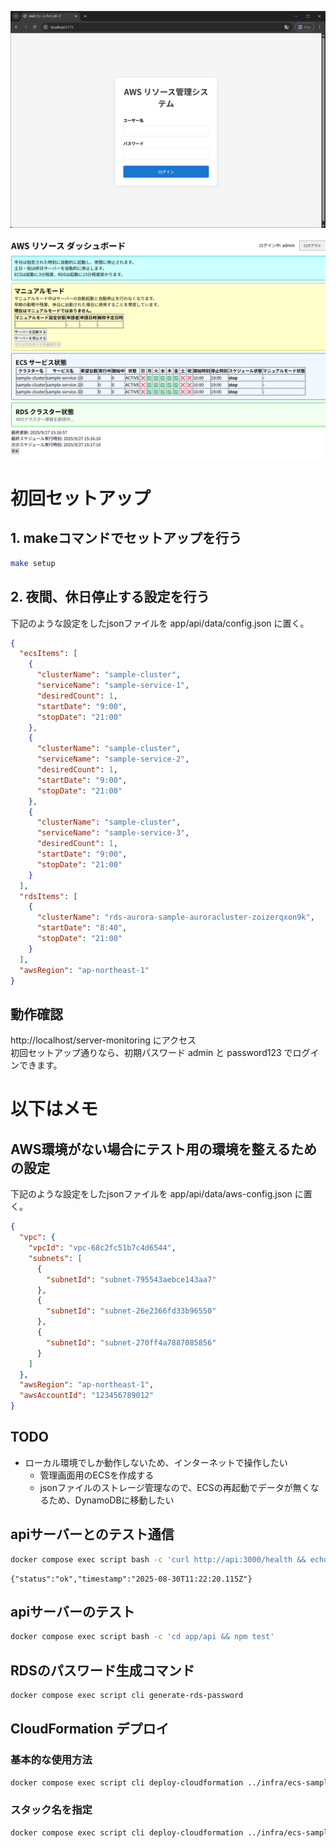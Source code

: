 
![alt-text](resources/login-page.png)

![alt-text](resources/dashboard.png)

# 初回セットアップ

## 1. makeコマンドでセットアップを行う

```sh
make setup
```

## 2. 夜間、休日停止する設定を行う

下記のような設定をしたjsonファイルを app/api/data/config.json に置く。

```json
{
  "ecsItems": [
    {
      "clusterName": "sample-cluster",
      "serviceName": "sample-service-1",
      "desiredCount": 1,
      "startDate": "9:00",
      "stopDate": "21:00"
    },
    {
      "clusterName": "sample-cluster",
      "serviceName": "sample-service-2",
      "desiredCount": 1,
      "startDate": "9:00",
      "stopDate": "21:00"
    },
    {
      "clusterName": "sample-cluster",
      "serviceName": "sample-service-3",
      "desiredCount": 1,
      "startDate": "9:00",
      "stopDate": "21:00"
    }
  ],
  "rdsItems": [
    {
      "clusterName": "rds-aurora-sample-auroracluster-zoizerqxon9k",
      "startDate": "8:40",
      "stopDate": "21:00"
    }
  ],
  "awsRegion": "ap-northeast-1"
}
```

## 動作確認

http://localhost/server-monitoring にアクセス  
初回セットアップ通りなら、初期パスワード admin と password123 でログインできます。

# **以下はメモ**

## AWS環境がない場合にテスト用の環境を整えるための設定

下記のような設定をしたjsonファイルを app/api/data/aws-config.json に置く。

```json
{
  "vpc": {
    "vpcId": "vpc-68c2fc51b7c4d6544",
    "subnets": [
      {
        "subnetId": "subnet-795543aebce143aa7"
      },
      {
        "subnetId": "subnet-26e2366fd33b96550"
      },
      {
        "subnetId": "subnet-270ff4a7887085856"
      }
    ]
  },
  "awsRegion": "ap-northeast-1",
  "awsAccountId": "123456789012"
}
```

## TODO

- ローカル環境でしか動作しないため、インターネットで操作したい
    - 管理画面用のECSを作成する
    - jsonファイルのストレージ管理なので、ECSの再起動でデータが無くなるため、DynamoDBに移動したい

## apiサーバーとのテスト通信

```sh
docker compose exec script bash -c 'curl http://api:3000/health && echo ""'
```

```
{"status":"ok","timestamp":"2025-08-30T11:22:20.115Z"}
```

## apiサーバーのテスト

```sh
docker compose exec script bash -c 'cd app/api && npm test'
```

## RDSのパスワード生成コマンド

```sh
docker compose exec script cli generate-rds-password
```

## CloudFormation デプロイ

### 基本的な使用方法

```bash
docker compose exec script cli deploy-cloudformation ../infra/ecs-sample.yml
```

### スタック名を指定

```bash
docker compose exec script cli deploy-cloudformation ../infra/ecs-sample.yml ecs-sample
```
